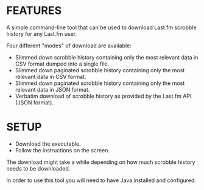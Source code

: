 # FEATURES

A simple command-line tool that can be used to download Last.fm scrobble history for any Last.fm user.

Four different "modes" of download are available:
* Slimmed down scrobble history containing only the most relevant data in CSV format dumped into a single file.
* Slimmed down paginated scrobble history containing only the most relevant data in CSV format.
* Slimmed down paginated scrobble history containing only the most relevant data in JSON format.
* Verbatim download of scrobble history as provided by the Last.fm API (JSON format).


# SETUP
* Download the executable.
* Follow the instructions on the screen.

The download might take a while depending on how much scrobble history needs to be downloaded.

In order to use this tool you will need to have Java installed and configured.
